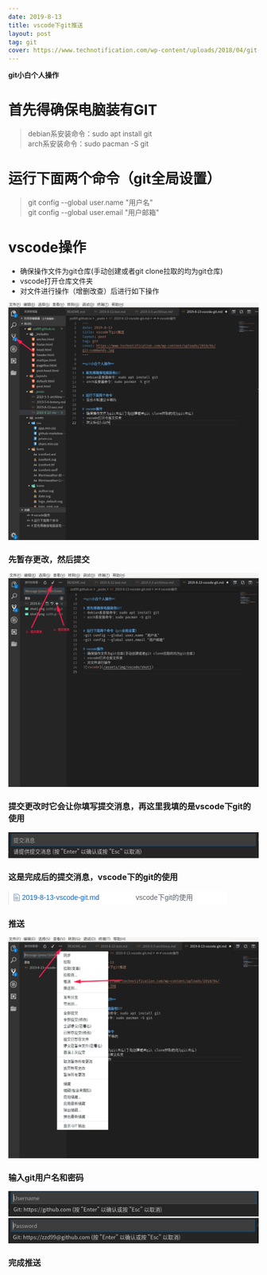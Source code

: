 ```yaml
---
date: 2019-8-13
title: vscode下git推送
layout: post
tag: git
cover: https://www.technotification.com/wp-content/uploads/2018/04/git-commands.jpg
---
```


**git小白个人操作**

# 首先得确保电脑装有GIT
> debian系安装命令：sudo apt install git  
> arch系安装命令：sudo pacman -S git  

# 运行下面两个命令（git全局设置）
>git config --global user.name "用户名"   
>git config --global user.email "用户邮箱"

# vscode操作
+ 确保操作文件为git仓库(手动创建或者git clone拉取的均为git仓库)
+ vscode打开仓库文件夹
+ 对文件进行操作（增删改查）后进行如下操作  

![vscode1](/assets/img/vscode-git-1.png)  

### 先暂存更改，然后提交
![vscode2](/assets/img/vscode-git-2.png)  

### 提交更改时它会让你填写提交消息，再这里我填的是vscode下git的使用   
![vscode3](/assets/img/vscode-git-3.png) 

### 这是完成后的提交消息，vscode下的git的使用  
![vscode4](/assets/img/vscode-git-4.png)  

### 推送
![vscode5](/assets/img/vscode-git-5.png) 

### 输入git用户名和密码  
![vscode6](/assets/img/vscode-git-6.png)  
![vscode7](/assets/img/vscode-git-7.png)  

### 完成推送
 
